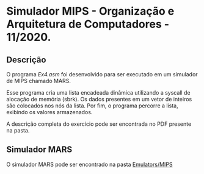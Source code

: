 # Simulador MIPS - Organização e Arquitetura de Computadores - 11/2020.
 
## Descrição
 
O programa *Ex4.asm* foi desenvolvido para ser executado em um simulador de MIPS chamado MARS.
 
Esse programa cria uma lista encadeada dinâmica utilizando a syscall de alocação de memória (sbrk). Os dados presentes em um vetor de inteiros são colocados nos nós da lista. Por fim, o programa percorre a lista, exibindo os valores armazenados.
 
A descrição completa do exercício pode ser encontrada no PDF presente na pasta.
 
 
## Simulador MARS
 
O simulador MARS pode ser encontrado na pasta [Emulators/MIPS](https://github.com/mmussatto/EngComp/tree/master/OrgArq/Emulators/MIPS)

